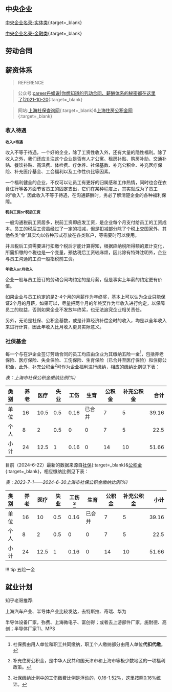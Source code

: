 ## 中央企业

[中央企业名录-实体类](http://www.sasac.gov.cn/n2588045/n27271785/n27271792/index.html){:target=_blank}

[中央企业名录-金融类](https://www.gov.cn/guoqing/2021-09/14/content_5637186.htm){:target=_blank}


## 劳动合同

## 薪资体系
>REFERENCE

>公众号:[career丹姐说|你想知道的劳动合同、薪酬体系的秘密都在这里了|2021-10-20](https://mp.weixin.qq.com/s/YWUj-MjrrBMy3tfbFseH1g?poc_token=HIZHOmajit-wu9G94B-_tsat277R2T6izu45Tu2_){:target=_blank}

>网站:[上海社保查询网](http://sh.12333si.com/shanghai/){:target=_blank}&[上海住房公积金网](https://www.shgjj.com/index.html){:target=_blank}


### 收入待遇
**`收入≠待遇`**

收入不等于待遇，一个好的企业，除了工资性收入外，还有大量的隐性福利。除了收入之外，我们还应关注这个企业是否有人才公寓、租房补贴、购房补助、交通补贴、餐饮补贴、高温费、体检费、疗休养、社保基数、补充公积金、补充医疗保险、补充医疗基金、工会福利以及工作性价比等因素。

一个福利健全的企业，不仅可以让员工有更好的归属感和工作热情，同时也会在衣食住行等各方面节省员工的固定支出，它们在某种程度上，其实就成为了员工的“收入”，因此收入不等于待遇，在沟通薪酬时，务必了解清楚企业的各种福利保障。


**`税前工资or税后工资`**

一般沟通税前工资居多，税前工资即应发工资，是企业每个月支付给员工的工资成本。员工的税后工资虽经过了一定的扣减，但是扣减部分除了个税上交国家外，其他各类“金”其实均以各种形式存放在各类账户，等需要时可以使用。

并且税后工资需要进行扣缴个税后才能计算得知，根据应纳税所得额的累计变化，所需扣缴的个税也是一个变量，预估税后工资较麻烦，因此除有特殊注明外，企业与员工沟通的工资一般指税前工资。

**`年收入or月收入`**

企业一般与员工签订的劳动合同均约定的是月薪，但是事实上年薪的约定更有价值。

如果企业与员工约定的是2-4个月的月薪作为年终奖，基本上可以认为企业只能保证2个月的月薪，如果可以，尽量把两个月的年终奖作为年收入进行约定，以保障员工的权益，否则如果企业不发放年终奖，也无法追究企业相关责任。

另外，无论是社保、公积金基数，或是计算经济补偿金时的收入，均是以全年收入来进行计算，因此年收入比月收入更具实际意义。

### 社保基金
每一个与在沪企业签订劳动合同的员工均应由企业为其缴纳五险一金[^1]，包括养老保险、医疗保险、失业保险、工伤保险、生育保险（已合并至医疗保险）和住房公积金，此外，补充公积金[^2]可作为企业福利进行缴纳，相应的缴纳比例见下表：


[^1]:社保费由用人单位和职工共同缴纳，职工个人缴纳部分由用人单位**代扣代缴**。
[^2]:补充住房公积金，是中华人民共和国天津市和上海市等极少数地区的一项福利政策。

*表：上海市社保公积金缴纳比例(%)*

|类别|养老|医疗|失业|工伤|生育|公积金|补充公积金|合计|
| :---|---|---|---|---|---|---|---|---: |
|单位|16 |10.5|0.5|0.16|已合并|7|5|39.16|
|个人|8  |2   |0.5|0|0|7|5|22.5|
|小计|24|12.5|1|0.16|0|14|10|51.66|

目前（2024-6-22）最新的数据来源自[社保](http://sh.12333si.com/shanghai/wenti/2023070215129.html){:target=_blank}&[公积金](http://sh.12333si.com/shanghai/gongjijin/2015071913002.html){:target=_blank}，相应缴纳比例见下表：

*表：2023-7-1——2024-6-30上海市社保公积金缴纳比例(%)*

|类别|养老|医疗|失业|工伤[^3]|生育|公积金|补充公积金|小计|
| :---|---|---|---|---|---|---|---|---: |
|单位|16 |10|0.5|0.16|已合并|7|5|39.16|
|个人|8  |2   |0.5|0|0|7|5|22.5|
|小计|24|12.5|1|0.16|0|14|10|51.66|

[^3]:社保缴纳比例中的工伤缴费比例是浮动的，0.16-1.52%，这里按照0.16%统计。



!!! tip
    五险一金







## 就业计划
知乎老哥推荐:

上海汽车产业、半导体产业比较发达，去特斯拉、奇瑞、华为

半导体设备厂家，弥费、上海微电子、富创得；或者去上游部件厂家，施耐德、高创；半导体厂家TI、MPS